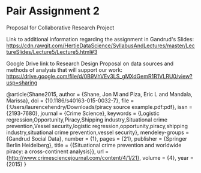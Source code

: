 # Pair Assignment 2
Proposal for Collaborative Research Project


Link to additional information regarding the assignment in Gandrud's Slides: https://cdn.rawgit.com/HertieDataScience/SyllabusAndLectures/master/LectureSlides/Lecture5/Lecture5.html#3

Google Drive link to Research Design Proposal on data sources and methods of analysis that will support our work: https://drive.google.com/file/d/0B9VhVEv3LS_gMXdGemR1R1VLRU0/view?usp=sharing

@article{Shane2015,
author = {Shane, Jon M and Piza, Eric L and Mandala, Marissa},
doi = {10.1186/s40163-015-0032-7},
file = {:Users/laurencehendry/Downloads/piracy source example.pdf:pdf},
issn = {2193-7680},
journal = {Crime Science},
keywords = {Logistic regression,Opportunity,Piracy,Shipping industry,Situational crime prevention,Vessel security,logistic regression,opportunity,piracy,shipping industry,situational crime prevention,vessel security},
mendeley-groups = {Gandrud Social Data},
number = {1},
pages = {21},
publisher = {Springer Berlin Heidelberg},
title = {{Situational crime prevention and worldwide piracy: a cross-continent analysis}},
url = {http://www.crimesciencejournal.com/content/4/1/21},
volume = {4},
year = {2015}
}
